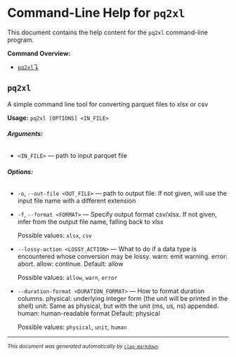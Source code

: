 # Command-Line Help for `pq2xl`

This document contains the help content for the `pq2xl` command-line program.

**Command Overview:**

* [`pq2xl`↴](#pq2xl)

## `pq2xl`

A simple command line tool for converting parquet files to xlsx or csv

**Usage:** `pq2xl [OPTIONS] <IN_FILE>`

###### **Arguments:**

* `<IN_FILE>` — path to input parquet file

###### **Options:**

* `-o`, `--out-file <OUT_FILE>` — path to output file. If not given, will use the input file name with a different extension
* `-f`, `--format <FORMAT>` — Specify output format csv/xlsx. If not given, infer from the output file name, falling back to xlsx

  Possible values: `xlsx`, `csv`

* `--lossy-action <LOSSY_ACTION>` — What to do if a data type is encountered whose conversion may be lossy. warn: emit warning. error: abort. allow: continue. Default: allow

  Possible values: `allow`, `warn`, `error`

* `--duration-format <DURATION_FORMAT>` — How to format duration columns. physical: underlying integer form (the unit will be printed in the shell) unit: Same as physical, but with the unit (ms, us, ns) appended. human: human-readable format Default: physical

  Possible values: `physical`, `unit`, `human`

<hr/>

<small><i>
    This document was generated automatically by
    <a href="https://crates.io/crates/clap-markdown"><code>clap-markdown</code></a>.
</i></small>
